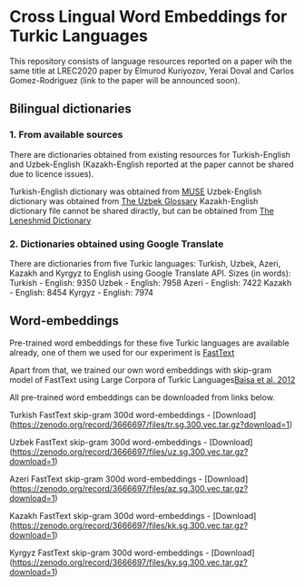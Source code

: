 # Cross Lingual Word Embeddings for Turkic Languages

This repository consists of language resources reported on a paper wih the same title at LREC2020 paper by Elmurod Kuriyozov, Yerai Doval and Carlos Gomez-Rodriguez (link to the paper will be announced soon).

## Bilingual dictionaries

### 1. From available sources
There are dictionaries obtained from existing resources for Turkish-English and Uzbek-English (Kazakh-English reported at the paper cannot be shared due to licence issues).

Turkish-English dictionary was obtained from [MUSE](https://github.com/facebookresearch/MUSE)
Uzbek-English dictionary was obtained from [The Uzbek Glossary](http://www.uzbek-glossary.com/)
Kazakh-English dictionary file cannot be shared diractly, but can be obtained from [The Leneshmid Dictionary](http://kazakh-glossary.com/table1list.php)

### 2. Dictionaries obtained using Google Translate
There are dictionaries from five Turkic languages: Turkish, Uzbek, Azeri, Kazakh and Kyrgyz to English using Google Translate API.
Sizes (in words): 
Turkish - English: 9350
Uzbek - English: 7958
Azeri - English: 7422
Kazakh - English: 8454
Kyrgyz - English: 7974


## Word-embeddings
Pre-trained word embeddings for these five Turkic languages are available already, one of them we used for our experiment is [FastText](https://fasttext.cc/docs/en/crawl-vectors.html)

Apart from that, we trained our own word embeddings with skip-gram model of FastText using Large Corpora of Turkic Languages[Baisa et al. 2012](https://www.muni.cz/en/research/publications/982494)

All pre-trained word embeddings can be downloaded from links below.

Turkish FastText skip-gram 300d word-embeddings - [Download] (https://zenodo.org/record/3666697/files/tr.sg.300.vec.tar.gz?download=1)

Uzbek FastText skip-gram 300d word-embeddings - [Download] (https://zenodo.org/record/3666697/files/uz.sg.300.vec.tar.gz?download=1)

Azeri FastText skip-gram 300d word-embeddings - [Download] (https://zenodo.org/record/3666697/files/az.sg.300.vec.tar.gz?download=1)

Kazakh FastText skip-gram 300d word-embeddings - [Download] (https://zenodo.org/record/3666697/files/kk.sg.300.vec.tar.gz?download=1)

Kyrgyz FastText skip-gram 300d word-embeddings - [Download] (https://zenodo.org/record/3666697/files/ky.sg.300.vec.tar.gz?download=1)





